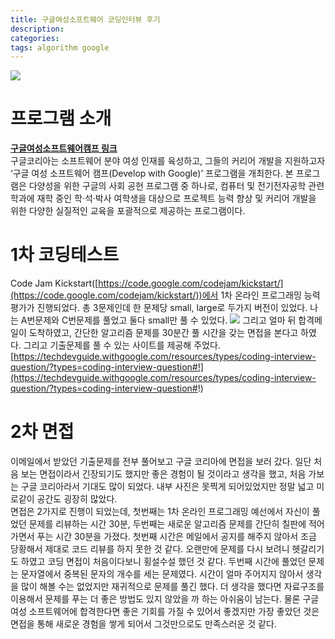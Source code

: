 ```yaml
---
title: 구글여성소프트웨어 코딩인터뷰 후기
description: 
categories: 
tags: algorithm google
---
```


![](https://thumbs.gfycat.com/HilariousSphericalKoala-mobile.jpg)

# 프로그램 소개

**[구글여성소프트웨어캠프 링크](https://events.withgoogle.com/dwg/)<br/>**
구글코리아는 소프트웨어 분야 여성 인재를 육성하고, 그들의 커리어 개발을 지원하고자 ‘구글 여성 소프트웨어 캠프(Develop with Google)’ 프로그램을 개최한다. 
본 프로그램은 다양성을 위한 구글의 사회 공헌 프로그램 중 하나로, 컴퓨터 및 전기전자공학 관련 학과에 재학 중인 학·석·박사 여학생을 대상으로 프로젝트 능력 향상 및 
커리어 개발을 위한 다양한 실질적인 교육을 포괄적으로 제공하는 프로그램이다.

# 1차 코딩테스트

Code Jam Kickstart([https://code.google.com/codejam/kickstart/](https://code.google.com/codejam/kickstart/))에서 1차 온라인 프로그래밍 능력 평가가 진행되었다.
총 3문제인데 한 문제당 small, large로 두가지 버전이 있었다. 나는 A번문제와 C번문제를 풀었고 둘다 small만 풀 수 있었다. 
![](../assets/images/google-mail)
그리고 얼마 뒤 합격메일이 도착하였고, 간단한 알고리즘 문제를 30분간 풀 시간을 갖는 면접을 본다고 하였다. 그리고 기출문제를 풀 수 있는 사이트를 제공해 주었다.<br/>[https://techdevguide.withgoogle.com/resources/types/coding-interview-question/?types=coding-interview-question#!](https://techdevguide.withgoogle.com/resources/types/coding-interview-question/?types=coding-interview-question#!)

# 2차 면접

이메일에서 받았던 기출문제를 전부 풀어보고 구글 코리아에 면접을 보러 갔다. 일단 처음 보는 면접이라서 긴장되기도 했지만 좋은 경험이 될 것이라고 생각을 했고, 처음 가보는 구글 코리아라서 기대도 많이 되었다. 내부 사진은 못찍게 되어있었지만 정말 넓고 미로같이 공간도 굉장히 많았다.<br/>
면접은 2가지로 진행이 되었는데, 첫번째는 1차 온라인 프로그래밍 예선에서 자신이 풀었던 문제를 리뷰하는 시간 30분, 두번째는 새로운 알고리즘 문제를 간단히 칠판에 적어가면서 푸는 시간 30분을 가졌다. 첫번째 시간은 메일에서 공지를 해주지 않아서 조금 당황해서 제대로 코드 리뷰를 하지 못한 것 같다. 오랜만에 문제를 다시 보려니 헷갈리기도 하였고 코딩 면접이 처음이다보니 횡설수설 했던 것 같다. 두번째 시간에 풀었던 문제는 문자열에서 중복된 문자의 개수를 세는 문제였다. 시간이 얼마 주어지지 않아서 생각을 많이 해볼 수는 없었지만 재귀적으로 문제를 풀긴 했다. 더 생각을 했다면 자료구조를 이용해서 문제를 푸는 더 좋은 방법도 있지 않았을 까 하는 아쉬움이 남는다. 물론 구글 여성 소프트웨어에 합격한다면 좋은 기회를 가질 수 있어서 좋겠지만 가장 좋았던 것은 면접을 통해 새로운 경험을 쌓게 되어서 그것만으로도 만족스러운 것 같다.